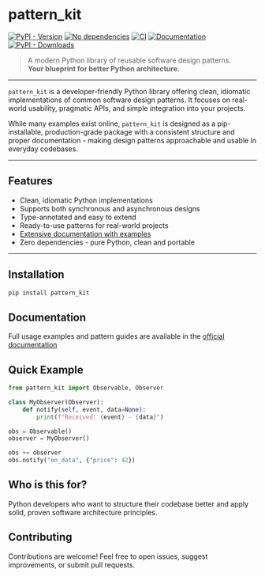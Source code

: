 # pattern_kit

[![PyPI - Version](https://img.shields.io/pypi/v/pattern_kit)](https://pypi.org/project/pattern-kit/)
[![No dependencies](https://img.shields.io/badge/dependencies-none-brightgreen)](https://pypi.org/project/pattern_kit)
[![CI](https://github.com/rundef/pattern_kit/actions/workflows/ci.yml/badge.svg)](https://github.com/rundef/pattern_kit/actions/workflows/ci.yml)
[![Documentation](https://app.readthedocs.org/projects/pattern-kit/badge/?version=latest)](https://pattern-kit.readthedocs.io/en/latest/)
[![PyPI - Downloads](https://img.shields.io/pypi/dm/pattern_kit)](https://pypistats.org/packages/pattern-kit)


> A modern Python library of reusable software design patterns.  
> **Your blueprint for better Python architecture.**

---

`pattern_kit` is a developer-friendly Python library offering clean, idiomatic implementations of common software design patterns. It focuses on real-world usability, pragmatic APIs, and simple integration into your projects.

While many examples exist online, `pattern_kit` is designed as a pip-installable, production-grade package with a consistent structure and proper documentation - making design patterns approachable and usable in everyday codebases.

---

## Features

- Clean, idiomatic Python implementations
- Supports both synchronous and asynchronous designs
- Type-annotated and easy to extend
- Ready-to-use patterns for real-world projects
- [Extensive documentation with examples](https://pattern-kit.readthedocs.io/en/latest/)
- Zero dependencies - pure Python, clean and portable

---

## Installation

```bash
pip install pattern_kit
```

## Documentation

Full usage examples and pattern guides are available in the [official documentation](https://pattern-kit.readthedocs.io/en/latest/)

## Quick Example

```python
from pattern_kit import Observable, Observer

class MyObserver(Observer):
    def notify(self, event, data=None):
        print(f"Received: {event} - {data}")

obs = Observable()
observer = MyObserver()

obs += observer
obs.notify("on_data", {"price": 42})
```

## Who is this for?

Python developers who want to structure their codebase better and apply solid, proven software architecture principles.

## Contributing

Contributions are welcome! Feel free to open issues, suggest improvements, or submit pull requests.
